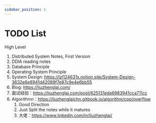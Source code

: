 ```yaml
---
sidebar_position: 1
---
```






# TODO List

High Level

1. Distributed System Notes, First Version
2. DDIA reading notes
3. Database Principle
4. Operating System Principle
5. System Design: https://lzl124631x.notion.site/System-Design-3632e6e8941d42089f7e87c9e4e6bb55
6. Blog: https://liuzhenglai.com/
7. 面试经验：https://liuzhenglai.com/post/625131eda6983941cca711cc
8. Algorithmn：https://liuzhenglaichn.gitbook.io/algorithm/cpp/overflow
   1. Good Direction
   2. Just Split the notes while it matures
   3. 大佬：https://www.linkedin.com/in/liuzhenglai/
